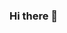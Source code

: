 ### Hi there 👋

<!--
**memetics19/memetics19** is a ✨ _special_ ✨ repository because its `README.md` (this file) appears on your GitHub profile.

Here are some ideas to get you started:

- 🔭 I’m currently working on Django-Recipe-API
- 🌱 I’m currently learning Django, ML and Data Science
- 👯 I’m looking to collaborate on  any open source related to Django
- 💬 Ask me about Django and Ml
- 📫 How to reach me: https://www.linkedin.com/in/shreeda-bhat-ab3543172/
- ⚡ Fun fact: Still a learner 
-->
